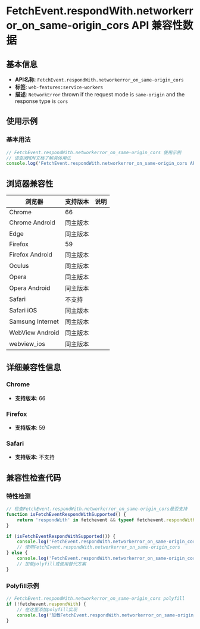 # FetchEvent.respondWith.networkerror_on_same-origin_cors API 兼容性数据

## 基本信息

- **API名称**: `FetchEvent.respondWith.networkerror_on_same-origin_cors`
- **标签**: `web-features:service-workers`
- **描述**: `NetworkError` thrown if the request mode is `same-origin` and the response type is `cors`

## 使用示例

### 基本用法

```javascript
// FetchEvent.respondWith.networkerror_on_same-origin_cors 使用示例
// 请查阅MDN文档了解具体用法
console.log('FetchEvent.respondWith.networkerror_on_same-origin_cors API');
```

## 浏览器兼容性

| 浏览器 | 支持版本 | 说明 |
|--------|----------|------|
| Chrome | 66 |  |
| Chrome Android | 同主版本 |  |
| Edge | 同主版本 |  |
| Firefox | 59 |  |
| Firefox Android | 同主版本 |  |
| Oculus | 同主版本 |  |
| Opera | 同主版本 |  |
| Opera Android | 同主版本 |  |
| Safari | 不支持 |  |
| Safari iOS | 同主版本 |  |
| Samsung Internet | 同主版本 |  |
| WebView Android | 同主版本 |  |
| webview_ios | 同主版本 |  |

## 详细兼容性信息

### Chrome

- **支持版本**: 66

### Firefox

- **支持版本**: 59

### Safari

- **支持版本**: 不支持

## 兼容性检查代码

### 特性检测

```javascript
// 检查FetchEvent.respondWith.networkerror_on_same-origin_cors是否支持
function isFetchEventRespondWithSupported() {
    return 'respondWith' in fetchevent && typeof fetchevent.respondWith === 'function';
}

if (isFetchEventRespondWithSupported()) {
    console.log('FetchEvent.respondWith.networkerror_on_same-origin_cors 支持');
    // 使用FetchEvent.respondWith.networkerror_on_same-origin_cors
} else {
    console.log('FetchEvent.respondWith.networkerror_on_same-origin_cors 不支持，需要polyfill');
    // 加载polyfill或使用替代方案
}
```

### Polyfill示例

```javascript
// FetchEvent.respondWith.networkerror_on_same-origin_cors polyfill
if (!fetchevent.respondWith) {
    // 在这里添加polyfill实现
    console.log('加载FetchEvent.respondWith.networkerror_on_same-origin_cors polyfill');
}
```


